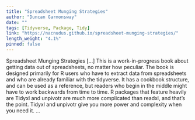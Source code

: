 ```yaml
---
title: "Spreadsheet Munging Strategies"
author: "Duncan Garmonsway"
date: ""
tags: [Tidyverse, Package, Tidy]
link: "https://nacnudus.github.io/spreadsheet-munging-strategies/"
length_weight: "4.1%"
pinned: false
---
```


Spreadsheet Munging Strategies [...] This is a work-in-progress book about getting data out of spreadsheets, no
matter how peculiar. The book is designed primarily for R users who have to
extract data from spreadsheets and who are already familiar with the
tidyverse. It has a cookbook structure, and can be
used as a reference, but readers who begin in the middle might have to work
backwards from time to time. R packages that feature heavily are Tidyxl and unpivotr are much more complicated than readxl, and that’s the point.
Tidyxl and unpivotr give you more power and complexity when you need it. ...
